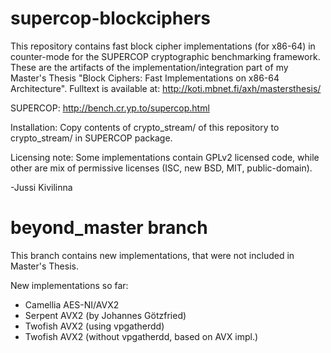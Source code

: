 supercop-blockciphers
=====================

This repository contains fast block cipher implementations (for x86-64) in counter-mode for the SUPERCOP cryptographic benchmarking framework. These are the artifacts of the implementation/integration part of my Master's Thesis "Block Ciphers: Fast Implementations on x86-64 Architecture". Fulltext is available at: http://koti.mbnet.fi/axh/mastersthesis/

SUPERCOP: http://bench.cr.yp.to/supercop.html

Installation: Copy contents of crypto_stream/ of this repository to crypto_stream/ in SUPERCOP package.

Licensing note: Some implementations contain GPLv2 licensed code, while other are mix of permissive licenses (ISC, new BSD, MIT, public-domain).

-Jussi Kivilinna

beyond_master branch
====================

This branch contains new implementations, that were not included in Master's Thesis.

New implementations so far:
 - Camellia AES-NI/AVX2
 - Serpent AVX2 (by Johannes Götzfried)
 - Twofish AVX2 (using vpgatherdd)
 - Twofish AVX2 (without vpgatherdd, based on AVX impl.)
